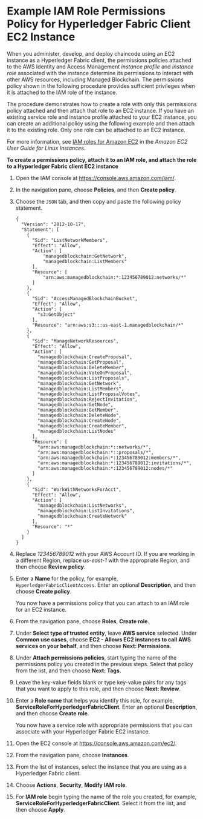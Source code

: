 # Example IAM Role Permissions Policy for Hyperledger Fabric Client EC2 Instance<a name="security_iam_hyperledger_ec2_client"></a>

When you administer, develop, and deploy chaincode using an EC2 instance as a Hyperledger Fabric client, the permissions policies attached to the AWS Identity and Access Management *instance profile* and *instance role* associated with the instance determine its permissions to interact with other AWS resources, including Managed Blockchain\. The permissions policy shown in the following procedure provides sufficient privileges when it is attached to the IAM role of the instance\. 

The procedure demonstrates how to create a role with only this permissions policy attached and then attach that role to an EC2 instance\. If you have an existing service role and instance profile attached to your EC2 instance, you can create an additional policy using the following example and then attach it to the existing role\. Only one role can be attached to an EC2 instance\.

For more information, see [IAM roles for Amazon EC2](https://docs.aws.amazon.com/AWSEC2/latest/UserGuide/iam-roles-for-amazon-ec2.html) in the *Amazon EC2 User Guide for Linux Instances*\.

**To create a permissions policy, attach it to an IAM role, and attach the role to a Hyperledger Fabric client EC2 instance**

1. Open the IAM console at [https://console\.aws\.amazon\.com/iam/](https://console.aws.amazon.com/iam/)\.

1. In the navigation pane, choose **Policies**, and then **Create policy**\.

1. Choose the `JSON` tab, and then copy and paste the following policy statement\. 

   ```
   {
     "Version": "2012-10-17",
     "Statement": [
       {
         "Sid": "ListNetworkMembers",
         "Effect": "Allow",
         "Action": [
             "managedblockchain:GetNetwork",
             "managedblockchain:ListMembers"
         ],
         "Resource": [
             "arn:aws:managedblockchain:*:123456789012:networks/*"
         ]
       },
       {
         "Sid": "AccessManagedBlockchainBucket",
         "Effect": "Allow",
         "Action": [
           "s3:GetObject"
         ],
         "Resource": "arn:aws:s3:::us-east-1.managedblockchain/*"
       },
       {
         "Sid": "ManageNetworkResources",
         "Effect": "Allow",
         "Action": [
           "managedblockchain:CreateProposal",
           "managedblockchain:GetProposal",
           "managedblockchain:DeleteMember",
           "managedblockchain:VoteOnProposal",
           "managedblockchain:ListProposals",
           "managedblockchain:GetNetwork",
           "managedblockchain:ListMembers",
           "managedblockchain:ListProposalVotes",
           "managedblockchain:RejectInvitation",
           "managedblockchain:GetNode",
           "managedblockchain:GetMember",
           "managedblockchain:DeleteNode",
           "managedblockchain:CreateNode",
           "managedblockchain:CreateMember",
           "managedblockchain:ListNodes"
         ],
         "Resource": [
           "arn:aws:managedblockchain:*::networks/*",
           "arn:aws:managedblockchain:*::proposals/*",
           "arn:aws:managedblockchain:*:123456789012:members/*",
           "arn:aws:managedblockchain:*:123456789012:invitations/*",
           "arn:aws:managedblockchain:*:123456789012:nodes/*"
         ]
       },
       {
         "Sid": "WorkWithNetworksForAcct",
         "Effect": "Allow",
         "Action": [
           "managedblockchain:ListNetworks",
           "managedblockchain:ListInvitations",
           "managedblockchain:CreateNetwork"
         ],
         "Resource": "*"
       }
     ]
   }
   ```

1. Replace *123456789012* with your AWS Account ID\. If you are working in a different Region, replace *us\-east\-1* with the appropriate Region, and then choose **Review policy**\.

1. Enter a **Name** for the policy, for example, `HyperledgerFabricClientAccess`\. Enter an optional **Description**, and then choose **Create policy**\.

   You now have a permissions policy that you can attach to an IAM role for an EC2 instance\.

1. From the navigation pane, choose **Roles**, **Create role**\.

1. Under **Select type of trusted entity**, leave **AWS service** selected\. Under **Common use cases**, choose **EC2 \- Allows EC2 instances to call AWS services on your behalf**, and then choose **Next: Permissions**\.

1. Under **Attach permissions policies**, start typing the name of the permissions policy you created in the previous steps\. Select that policy from the list, and then choose **Next: Tags**\.

1. Leave the key\-value fields blank or type key\-value pairs for any tags that you want to apply to this role, and then choose **Next: Review**\.

1. Enter a **Role name** that helps you identify this role, for example, **ServiceRoleForHyperledgerFabricClient**\. Enter an optional **Description**, and then choose **Create role**\.

   You now have a service role with appropriate permissions that you can associate with your Hyperledger Fabric EC2 instance\.

1. Open the EC2 console at [https://console\.aws\.amazon\.com/ec2/](https://console.aws.amazon.com/ec2/)\.

1. From the navigation pane, choose **Instances**\.

1. From the list of instances, select the instance that you are using as a Hyperledger Fabric client\.

1. Choose **Actions**, **Security**, **Modify IAM role**\.

1. For **IAM role** begin typing the name of the role you created, for example, **ServiceRoleForHyperledgerFabricClient**\. Select it from the list, and then choose **Apply**\.